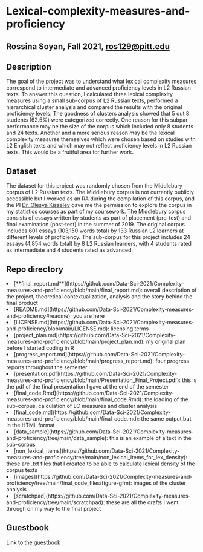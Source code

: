 # Lexical-complexity-measures-and-proficiency

## Rossina Soyan, Fall 2021, ros129@pitt.edu

## Description
The goal of the project was to understand what lexical complexity measures correspond to intermediate and advanced proficiency levels in L2 Russian texts. To answer this question, I calculated three lexical complexity measures using a small sub-corpus of L2 Russian texts, performed a hierarchical cluster analysis and compared the results with the original proficiency levels. The goodness of clusters analysis showed that 5 out 8 students (62.5%) were categorized correctly. One reason for this subpar performance may be the size of the corpus which included only 8 students and 24 texts. Another and a more serious reason may be the lexical complexity measures themselves which were chosen based on studies with L2 English texts and which may not reflect proficiency levels in L2 Russian texts. This would be a fruitful area for further work.  

## Dataset
The dataset for this project was randomly chosen from the Middlebury corpus of L2 Russian texts. The Middlebury corpus is not currently publicly accessible but I worked as an RA during the compilation of this corpus, and the PI [Dr. Olesya Kisselev](https://utsa.academia.edu/OlesyaKisselev) gave me the permission to explore the corpus in my statistics courses as part of my coursework. The Middlebury corpus consists of essays written by students as part of placement (pre-test) and final examination (post-test) in the summer of 2019. The original corpus includes 601 essays (103,150 words total) by 133 Russian L2 learners at different levels of proficiency. The sub-corpus for this project includes 24 essays (4,854 words total) by 8 L2 Russian learners, with 4 students rated as intermediate and 4 students rated as advanced.

## Repo directory
<li type=disc> [**final_report.md**](https://github.com/Data-Sci-2021/Complexity-measures-and-proficiency/blob/main/final_report.md): overall description of the project, theoretical contextualization, analysis and the story behind the final product

<li type=disc> [README.md](https://github.com/Data-Sci-2021/Complexity-measures-and-proficiency#readme): you are here

<li type=disc> [LICENSE.md](https://github.com/Data-Sci-2021/Complexity-measures-and-proficiency/blob/main/LICENSE.md): licensing terms

<li type=disc> [project_plan.md](https://github.com/Data-Sci-2021/Complexity-measures-and-proficiency/blob/main/project_plan.md): my original plan before I started coding in R

<li type=disc> [progress_report.md](https://github.com/Data-Sci-2021/Complexity-measures-and-proficiency/blob/main/progress_report.md): four progress reports throughout the semester

<li type=disc> [presentation.pdf](https://github.com/Data-Sci-2021/Complexity-measures-and-proficiency/blob/main/Presentation_Final_Project.pdf): this is the pdf of the final presentation I gave at the end of the semester

<li type=disc> [final_code.Rmd](https://github.com/Data-Sci-2021/Complexity-measures-and-proficiency/blob/main/final_code.Rmd): the loading of the sub-corpus, calculation of LC measures and cluster analysis

<li type=disc> [final_code.md](https://github.com/Data-Sci-2021/Complexity-measures-and-proficiency/blob/main/final_code.md): the same output but in the HTML format

<li type=disc> [data_sample](https://github.com/Data-Sci-2021/Complexity-measures-and-proficiency/tree/main/data_sample): this is an example of a text in the sub-corpus

<li type=disc> [non_lexical_items](https://github.com/Data-Sci-2021/Complexity-measures-and-proficiency/tree/main/non_lexical_items_for_lex_density): these are .txt files that I created to be able to calculate lexical density of the corpus texts

<li type=disc> [images](https://github.com/Data-Sci-2021/Complexity-measures-and-proficiency/tree/main/final_code_files/figure-gfm): images of the cluster analysis

<li type=disc> [scratchpad](https://github.com/Data-Sci-2021/Complexity-measures-and-proficiency/tree/main/scratchpad): these are all the drafts I went through on my way to the final project


## Guestbook	
Link to the [guestbook](https://github.com/Data-Sci-2021/Class-Lounge/blob/main/guestbooks/guestbook_Rossina.md)

